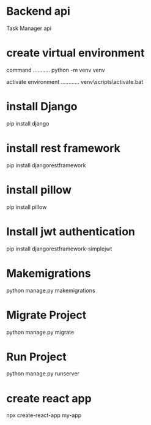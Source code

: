 # Backend api

Task Manager api

# create virtual environment

command ........... python -m venv venv

activate environment ............ venv\scripts\activate.bat

# install Django

pip install django

# install rest framework

pip install djangorestframework

# install pillow

pip install pillow

# Install jwt authentication

pip install djangorestframework-simplejwt

# Makemigrations

python manage.py makemigrations

# Migrate Project

python manage.py migrate

# Run Project

python manage.py runserver


# create react app
npx create-react-app my-app

